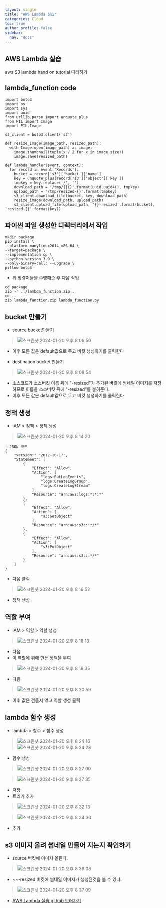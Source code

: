 ```yaml
---
layout: single
title: "AWS Lambda 실습"
categories: Cloud
toc: true
author_profile: false
sidebar:
  nav: "docs"
---
```


## AWS Lambda 실습
aws S3 lambda hand on tutorial 따라하기

## lambda_function code
```
import boto3
import os
import sys
import uuid
from urllib.parse import unquote_plus
from PIL import Image
import PIL.Image
            
s3_client = boto3.client('s3')
            
def resize_image(image_path, resized_path):
  with Image.open(image_path) as image:
    image.thumbnail(tuple(x / 2 for x in image.size))
    image.save(resized_path)
            
def lambda_handler(event, context):
  for record in event['Records']:
    bucket = record['s3']['bucket']['name']
    key = unquote_plus(record['s3']['object']['key'])
    tmpkey = key.replace('/', '')
    download_path = '/tmp/{}{}'.format(uuid.uuid4(), tmpkey)
    upload_path = '/tmp/resized-{}'.format(tmpkey)
    s3_client.download_file(bucket, key, download_path)
    resize_image(download_path, upload_path)
    s3_client.upload_file(upload_path, '{}-resized'.format(bucket), 'resized-{}'.format(key))
```

## 파이썬 파일 생성한 디렉터리에서 작업
```
mkdir package
pip install \
--platform manylinux2014_x86_64 \
--target=package \
--implementation cp \
--python-version 3.9 \
--only-binary=:all: --upgrade \
pillow boto3
```

- 위 명령어들을 수행해준 후 다음 작업
```
cd package
zip -r ../lambda_function.zip .
cd ..
zip lambda_function.zip lambda_function.py
```

## bucket 만들기
- source bucket만들기
> ![스크린샷 2024-01-20 오후 8 06 50](https://github.com/hanmin0512/aws_Lambda_Guid/assets/37041208/baf62489-5aa4-47fc-9e97-d07759d820ed)

- 이후 모든 값은 default값으로 두고 버킷 생성하기를 클릭한다

- destination bucket 만들기
> ![스크린샷 2024-01-20 오후 8 08 54](https://github.com/hanmin0512/aws_Lambda_Guid/assets/37041208/beb86e14-6eff-4454-b458-39eb75fdbe85)
- 소스코드가 소스버킷 이름 뒤에 "-resized"가 추가된 버킷에 썸네일 이미지를 저장하므로 이름을 소스버킷 뒤에 "-resized"를 붙혀준다.
- 이후 모든 값은 default값으로 두고 버킷 생성하기를 클릭한다


## 정책 생성
- IAM > 정책 > 정책 생성
> ![스크린샷 2024-01-20 오후 8 14 20](https://github.com/hanmin0512/aws_Lambda_Guid/assets/37041208/a7392c2c-f30a-4762-bb2c-3184a702a54f)

```
- JSON 코드
{
    "Version": "2012-10-17",
    "Statement": [
        {
            "Effect": "Allow",
            "Action": [
                "logs:PutLogEvents",
                "logs:CreateLogGroup",
                "logs:CreateLogStream"
            ],
            "Resource": "arn:aws:logs:*:*:*"
        },
        {
            "Effect": "Allow",
            "Action": [
                "s3:GetObject"
            ],
            "Resource": "arn:aws:s3:::*/*"
        },
        {
            "Effect": "Allow",
            "Action": [
                "s3:PutObject"
            ],
            "Resource": "arn:aws:s3:::*/*"
        }
    ]
}
```
- 다음 클릭
> ![스크린샷 2024-01-20 오후 8 16 52](https://github.com/hanmin0512/aws_Lambda_Guid/assets/37041208/271724d6-49e9-4b10-8d9b-909f9320d137)
- 정책 생성

## 역할 부여
- IAM > 역할 > 역할 생성
> ![스크린샷 2024-01-20 오후 8 18 13](https://github.com/hanmin0512/aws_Lambda_Guid/assets/37041208/41d948d3-148e-4dbf-a2ce-877a1b401fe7)
- 다음
- 이 역할에 위에 만든 정책을 부여
> ![스크린샷 2024-01-20 오후 8 19 35](https://github.com/hanmin0512/aws_Lambda_Guid/assets/37041208/9b44b511-6ebc-428e-bb33-58eceb75f428)
- 다음
> ![스크린샷 2024-01-20 오후 8 20 59](https://github.com/hanmin0512/aws_Lambda_Guid/assets/37041208/0bcc0ef8-0e3f-4946-85a9-370287ad6c00)
- 이후 값은 건들지 않고 역할 생성 클릭

## lambda 함수 생성
- lambda > 함수 > 함수 생성
> ![스크린샷 2024-01-20 오후 8 24 16](https://github.com/hanmin0512/aws_Lambda_Guid/assets/37041208/033a7013-1fcc-4227-b7b4-69d6abb67e53)
> ![스크린샷 2024-01-20 오후 8 24 28](https://github.com/hanmin0512/aws_Lambda_Guid/assets/37041208/922550ad-8498-4b18-9cbf-ff900721bb87)
- 함수 생성

> ![스크린샷 2024-01-20 오후 8 27 00](https://github.com/hanmin0512/aws_Lambda_Guid/assets/37041208/77e41796-84d6-4a8f-a196-2399406b7855)

> ![스크린샷 2024-01-20 오후 8 27 35](https://github.com/hanmin0512/aws_Lambda_Guid/assets/37041208/6e7c41a2-66f3-4f1e-bb5d-01b1620738e3)
- 저장
- 트리거 추가
> ![스크린샷 2024-01-20 오후 8 32 13](https://github.com/hanmin0512/aws_Lambda_Guid/assets/37041208/56d99529-9146-43d2-8ec3-e527a51c0784)

> ![스크린샷 2024-01-20 오후 8 34 30](https://github.com/hanmin0512/aws_Lambda_Guid/assets/37041208/e602b252-8606-4880-a647-1cbcc2af98f8)

- 추가

## s3 이미지 올려 썸네일 만들어 지는지 확인하기
- source 버킷에 이미지 올린다.
> ![스크린샷 2024-01-20 오후 8 36 08](https://github.com/hanmin0512/aws_Lambda_Guid/assets/37041208/b08b70ae-3801-4d3c-bf9d-38dd75557d3f)

- ~~-resized 버킷에 썸네일 이미지가 생성된것을 볼 수 있다.
> ![스크린샷 2024-01-20 오후 8 37 09](https://github.com/hanmin0512/aws_Lambda_Guid/assets/37041208/44df086b-107b-40da-9dec-fd523ab1967e)

 - <a href= "https://github.com/hanmin0512/aws_Lambda_Guide"> AWS Lambda 실습 github 보러가기</a>